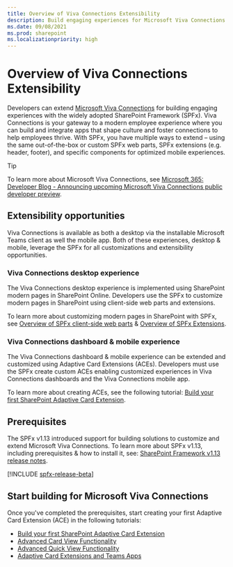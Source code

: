 ```yaml
---
title: Overview of Viva Connections Extensibility
description: Build engaging experiences for Microsoft Viva Connections with the SharePoint Framework.
ms.date: 09/08/2021
ms.prod: sharepoint
ms.localizationpriority: high
---
```

# Overview of Viva Connections Extensibility

Developers can extend [Microsoft Viva Connections](https://www.microsoft.com/microsoft-viva) for building engaging experiences with the widely adopted SharePoint Framework (SPFx). Viva Connections is your gateway to a modern employee experience where you can build and integrate apps that shape culture and foster connections to help employees thrive. With SPFx, you have multiple ways to extend – using the same out-of-the-box or custom SPFx web parts, SPFx extensions (e.g. header, footer), and specific components for optimized mobile experiences.

> [!TIP]
> To learn more about Microsoft Viva Connections, see [Microsoft 365: Developer Blog - Announcing upcoming Microsoft Viva Connections public developer preview](https://developer.microsoft.com/microsoft-365/blogs/announcing-upcoming-microsoft-viva-connections-public-developer-preview/).

## Extensibility opportunities

Viva Connections is available as both a desktop via the installable Microsoft Teams client as well the mobile app. Both of these experiences, desktop & mobile, leverage the SPFx for all customizations and extensibility opportunities.

### Viva Connections desktop experience

The Viva Connections desktop experience is implemented using SharePoint modern pages in SharePoint Online. Developers use the SPFx to customize modern pages in SharePoint using client-side web parts and extensions.

To learn more about customizing modern pages in SharePoint with SPFx, see [Overview of SPFx client-side web parts](../web-parts/overview-client-side-web-parts.md) & [Overview of SPFx Extensions](../extensions/overview-extensions.md).

### Viva Connections dashboard & mobile experience

The Viva Connections dashboard & mobile experience can be extended and customized using Adaptive Card Extensions (ACEs). Developers must use the SPFx create custom ACEs enabling customized experiences in Viva Connections dashboards and the Viva Connections mobile app.

To learn more about creating ACEs, see the following tutorial: [Build your first SharePoint Adaptive Card Extension](get-started/build-first-sharepoint-adaptive-card-extension.md).

## Prerequisites

The SPFx v1.13 introduced support for building solutions to customize and extend Microsoft Viva Connections. To learn more about SPFx v1.13, including prerequisites & how to install it, see: [SharePoint Framework v1.13 release notes](../release-1.13.md).

[!INCLUDE [spfx-release-beta](../../../includes/snippets/spfx-release-beta.md)]

## Start building for Microsoft Viva Connections

Once you've completed the prerequisites, start creating your first Adaptive Card Extension (ACE) in the following tutorials:

- [Build your first SharePoint Adaptive Card Extension](get-started/build-first-sharepoint-adaptive-card-extension.md)
- [Advanced Card View Functionality](get-started/advanced-card-view-functionality.md)
- [Advanced Quick View Functionality](get-started/advanced-quick-view-functionality.md)
- [Adaptive Card Extensions and Teams Apps](get-started/adaptive-card-extensions-and-teams.md)
